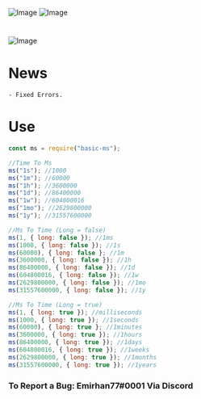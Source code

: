 ![Image](https://img.shields.io/npm/v/basic-ms?color=%2351F9C0&label=basic-ms)
![Image](https://img.shields.io/npm/dt/basic-ms.svg?color=%2351FC0&maxAge=3600)

#

![Image](https://nodei.co/npm/basic-ms.png?downloads=true&downloadRank=true&stars=true)

# News

```npm
- Fixed Errors.
```

# Use

```js
const ms = require("basic-ms");

//Time To Ms
ms("1s"); //1000
ms("1m"); //60000
ms("1h"); //3600000
ms("1d"); //86400000
ms("1w"); //604800016
ms("1mo"); //2629800000
ms("1y"); //31557600000

//Ms To Time (Long = false)
ms(1, { long: false }); //1ms
ms(1000, { long: false }); //1s
ms(60000), { long: false }; //1m
ms(3600000, { long: false }); //1h
ms(86400000, { long: false }); //1d
ms(604800016, { long: false }); //1w
ms(2629800000, { long: false }); //1mo
ms(31557600000, { long: false }); //1y

//Ms To Time (Long = true)
ms(1, { long: true }); //milliseconds
ms(1000, { long: true }); //1seconds
ms(60000), { long: true }; //1minutes
ms(3600000, { long: true }); //1hours
ms(86400000, { long: true }); //1days
ms(604800016, { long: true }); //1weeks
ms(2629800000, { long: true }); //1months
ms(31557600000, { long: true }); //1years

```

### To Report a Bug: Emirhan77#0001 Via Discord
